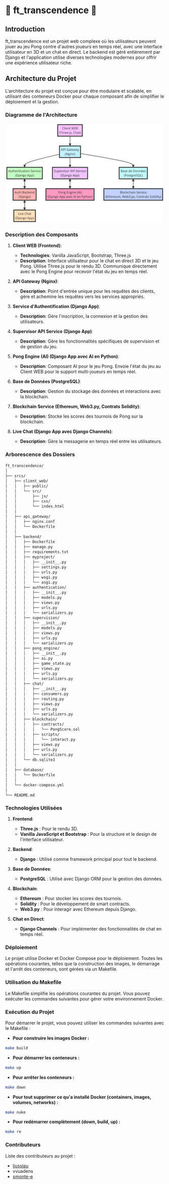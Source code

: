 # 🏓 ft_transcendence 🏓

## Introduction

ft_transcendence est un projet web complexe où les utilisateurs peuvent jouer au jeu Pong contre d'autres joueurs en temps réel, avec une interface utilisateur en 3D et un chat en direct. Le backend est géré entièrement par Django et l'application utilise diverses technologies modernes pour offrir une expérience utilisateur riche.

## Architecture du Projet

L'architecture du projet est conçue pour être modulaire et scalable, en utilisant des conteneurs Docker pour chaque composant afin de simplifier le déploiement et la gestion.

### Diagramme de l'Architecture

![Diagramme de l'Architecture](diagram.png)

### Description des Composants

1. **Client WEB (Frontend)**:
   - **Technologies**: Vanilla JavaScript, Bootstrap, Three.js
   - **Description**: Interface utilisateur pour le chat en direct 3D et le jeu Pong. Utilise Three.js pour le rendu 3D. Communique directement avec le Pong Engine pour recevoir l'état du jeu en temps réel.

2. **API Gateway (Nginx)**:
   - **Description**: Point d'entrée unique pour les requêtes des clients, gère et achemine les requêtes vers les services appropriés.

3. **Service d'Authentification (Django App)**:
   - **Description**: Gère l'inscription, la connexion et la gestion des utilisateurs.

4. **Supervisor API Service (Django App)**:
   - **Description**: Gère les fonctionnalités spécifiques de supervision et de gestion du jeu.

5. **Pong Engine (AI) (Django App avec AI en Python)**:
   - **Description**: Composant AI pour le jeu Pong. Envoie l'état du jeu au Client WEB pour le support multi-joueurs en temps réel.

6. **Base de Données (PostgreSQL)**:
   - **Description**: Gestion du stockage des données et interactions avec la blockchain.

7. **Blockchain Service (Ethereum, Web3.py, Contrats Solidity)**:
   - **Description**: Stocke les scores des tournois de Pong sur la blockchain.

8. **Live Chat (Django App avec Django Channels)**:
   - **Description**: Gère la messagerie en temps réel entre les utilisateurs.

### Arborescence des Dossiers

```
ft_transcendence/
│
├── srcs/
│   ├── client_web/
│   │   ├── public/
│   │   └── src/
│   │       ├── js/
│   │       ├── css/
│   │       └── index.html
│   │
│   ├── api_gateway/
│   │   ├── nginx.conf
│   │   └── Dockerfile
│   │
│   ├── backend/
│   │   ├── Dockerfile
│   │   ├── manage.py
│   │   ├── requirements.txt
│   │   ├── myproject/
│   │   │   ├── __init__.py
│   │   │   ├── settings.py
│   │   │   ├── urls.py
│   │   │   ├── wsgi.py
│   │   │   └── asgi.py
│   │   ├── authentication/
│   │   │   ├── __init__.py
│   │   │   ├── models.py
│   │   │   ├── views.py
│   │   │   ├── urls.py
│   │   │   └── serializers.py
│   │   ├── supervision/
│   │   │   ├── __init__.py
│   │   │   ├── models.py
│   │   │   ├── views.py
│   │   │   ├── urls.py
│   │   │   └── serializers.py
│   │   ├── pong_engine/
│   │   │   ├── __init__.py
│   │   │   ├── ai.py
│   │   │   ├── game_state.py
│   │   │   ├── views.py
│   │   │   ├── urls.py
│   │   │   └── serializers.py
│   │   ├── chat/
│   │   │   ├── __init__.py
│   │   │   ├── consumers.py
│   │   │   ├── routing.py
│   │   │   ├── views.py
│   │   │   ├── urls.py
│   │   │   └── serializers.py
│   │   ├── blockchain/
│   │   │   ├── contracts/
│   │   │   │   └── PongScore.sol
│   │   │   ├── scripts/
│   │   │   │   └── interact.py
│   │   │   ├── views.py
│   │   │   ├── urls.py
│   │   │   └── serializers.py
│   │   └── db.sqlite3
│   │
│   ├── database/
│   │   └── Dockerfile
│   │
│   └── docker-compose.yml
│
└── README.md
```

### Technologies Utilisées

1. **Frontend**:
   - **Three.js** : Pour le rendu 3D.
   - **Vanilla JavaScript et Bootstrap** : Pour la structure et le design de l'interface utilisateur.

2. **Backend**:
   - **Django** : Utilisé comme framework principal pour tout le backend.

3. **Base de Données**:
   - **PostgreSQL** : Utilisé avec Django ORM pour la gestion des données.

4. **Blockchain**:
   - **Ethereum** : Pour stocker les scores des tournois.
   - **Solidity** : Pour le développement de smart contracts.
   - **Web3.py** : Pour interagir avec Ethereum depuis Django.

5. **Chat en Direct**:
   - **Django Channels** : Pour implémenter des fonctionnalités de chat en temps réel.

### Déploiement

Le projet utilise Docker et Docker Compose pour le déploiement. Toutes les opérations courantes, telles que la construction des images, le démarrage et l'arrêt des conteneurs, sont gérées via un Makefile.

### Utilisation du Makefile

Le Makefile simplifie les opérations courantes du projet. Vous pouvez exécuter les commandes suivantes pour gérer votre environnement Docker.



### Exécution du Projet

Pour démarrer le projet, vous pouvez utiliser les commandes suivantes avec le Makefile :

- **Pour construire les images Docker :**

```bash
make build
```

- **Pour démarrer les conteneurs :**

```bash
make up
```

- **Pour arrêter les conteneurs :**

```bash
make down
```

- **Pour tout supprimer ce qu'a installé Docker (containers, images, volumes, networks) :**

```bash
make nuke
```

- **Pour redémarrer complètement (down, build, up) :**

```bash
make re
```

### Contributeurs

Liste des contributeurs au projet :
-  [ljussiau](https://github.com/lrjussiau/)
-  vvuadens
-  [smonte-e](https://github.com/lazzylife42)
